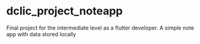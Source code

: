 # dclic_project_noteapp
Final project for the intermediate level as a flutter developer. A simple note app with data stored locally 
